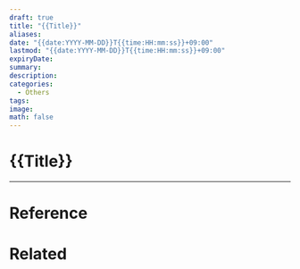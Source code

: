 ```yaml
---
draft: true
title: "{{Title}}"
aliases: 
date: "{{date:YYYY-MM-DD}}T{{time:HH:mm:ss}}+09:00"
lastmod: "{{date:YYYY-MM-DD}}T{{time:HH:mm:ss}}+09:00"
expiryDate: 
summary: 
description: 
categories:
  - Others
tags: 
image: 
math: false
---
```


# {{Title}}



---

# Reference



# Related